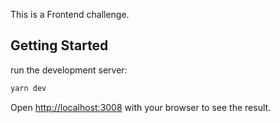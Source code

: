 This is a Frontend challenge.

## Getting Started

run the development server:

```bash
yarn dev
```

Open [http://localhost:3008](http://localhost:3008) with your browser to see the result.
